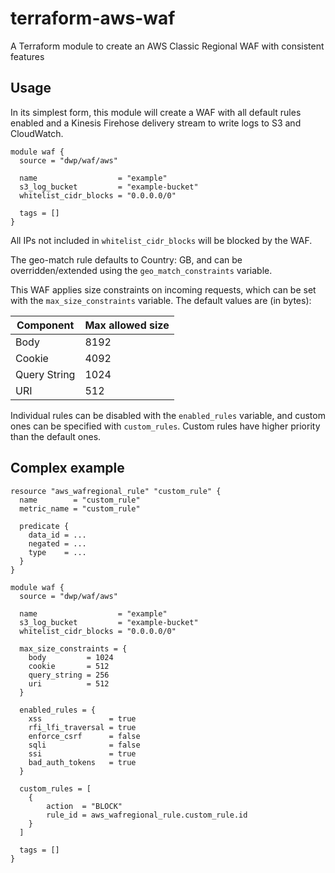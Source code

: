 # terraform-aws-waf

A Terraform module to create an AWS Classic Regional WAF with consistent features

## Usage
In its simplest form, this module will create a WAF with all default rules enabled
and a Kinesis Firehose delivery stream to write logs to S3 and CloudWatch.

```$hcl
module waf {
  source = "dwp/waf/aws"

  name                  = "example"
  s3_log_bucket         = "example-bucket"
  whitelist_cidr_blocks = "0.0.0.0/0"

  tags = []
}
```

All IPs not included in `whitelist_cidr_blocks` will be blocked by the WAF.

The geo-match rule defaults to Country: GB, and can be overridden/extended using the
`geo_match_constraints` variable.

This WAF applies size constraints on incoming requests, which can be set with the
`max_size_constraints` variable. The default values are (in bytes):

|   Component  | Max allowed size |
| ------------ | ---------------- |
| Body         | 8192             |
| Cookie       | 4092             |
| Query String | 1024             |
| URI          |  512             |

Individual rules can be disabled with the `enabled_rules` variable, and custom ones can
be specified with `custom_rules`. Custom rules have higher priority than the default ones.

## Complex example

```$hcl
resource "aws_wafregional_rule" "custom_rule" {
  name        = "custom_rule"
  metric_name = "custom_rule"

  predicate {
    data_id = ...
    negated = ...
    type    = ...
  }
}

module waf {
  source = "dwp/waf/aws"

  name                  = "example"
  s3_log_bucket         = "example-bucket"
  whitelist_cidr_blocks = "0.0.0.0/0"

  max_size_constraints = {
    body         = 1024
    cookie       = 512
    query_string = 256
    uri          = 512
  }

  enabled_rules = {
    xss               = true
    rfi_lfi_traversal = true
    enforce_csrf      = false
    sqli              = false
    ssi               = true
    bad_auth_tokens   = true
  }

  custom_rules = [
    {
        action  = "BLOCK"
        rule_id = aws_wafregional_rule.custom_rule.id
    }
  ]

  tags = []
}
```
